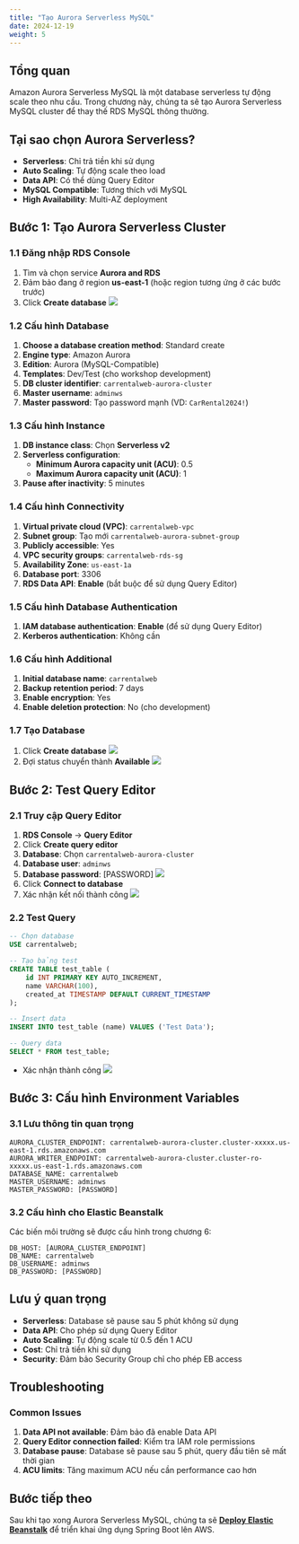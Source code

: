 ```yaml
---
title: "Tạo Aurora Serverless MySQL"
date: 2024-12-19
weight: 5
---
```


## Tổng quan

Amazon Aurora Serverless MySQL là một database serverless tự động scale theo nhu cầu. Trong chương này, chúng ta sẽ tạo Aurora Serverless MySQL cluster để thay thế RDS MySQL thông thường.

## Tại sao chọn Aurora Serverless?

- **Serverless**: Chỉ trả tiền khi sử dụng
- **Auto Scaling**: Tự động scale theo load
- **Data API**: Có thể dùng Query Editor
- **MySQL Compatible**: Tương thích với MySQL
- **High Availability**: Multi-AZ deployment

## Bước 1: Tạo Aurora Serverless Cluster

### 1.1 Đăng nhập RDS Console
1. Tìm và chọn service **Aurora and RDS**
2. Đảm bảo đang ở region **us-east-1** (hoặc region tương ứng ở các bước trước)
3. Click **Create database**
![](/images/005/01.png)

### 1.2 Cấu hình Database
1. **Choose a database creation method**: Standard create
2. **Engine type**: Amazon Aurora
3. **Edition**: Aurora (MySQL-Compatible)
4. **Templates**: Dev/Test (cho workshop development)
5. **DB cluster identifier**: `carrentalweb-aurora-cluster`
6. **Master username**: `adminws`
7. **Master password**: Tạo password mạnh (VD: `CarRental2024!`)

### 1.3 Cấu hình Instance
1. **DB instance class**: Chọn **Serverless v2**
2. **Serverless configuration**:
   - **Minimum Aurora capacity unit (ACU)**: 0.5
   - **Maximum Aurora capacity unit (ACU)**: 1
3. **Pause after inactivity**: 5 minutes

### 1.4 Cấu hình Connectivity
1. **Virtual private cloud (VPC)**: `carrentalweb-vpc`
2. **Subnet group**: Tạo mới `carrentalweb-aurora-subnet-group`
3. **Publicly accessible**: Yes
4. **VPC security groups**: `carrentalweb-rds-sg`
5. **Availability Zone**: `us-east-1a`
6. **Database port**: 3306
7. **RDS Data API**: **Enable** (bắt buộc để sử dụng Query Editor)

### 1.5 Cấu hình Database Authentication
1. **IAM database authentication**: **Enable** (để sử dụng Query Editor)
2. **Kerberos authentication**: Không cần

### 1.6 Cấu hình Additional
1. **Initial database name**: `carrentalweb`
2. **Backup retention period**: 7 days
3. **Enable encryption**: Yes
4. **Enable deletion protection**: No (cho development)

### 1.7 Tạo Database
1. Click **Create database**
![](/images/005/02.png)
2. Đợi status chuyển thành **Available**
![](/images/005/03.png)

## Bước 2: Test Query Editor

### 2.1 Truy cập Query Editor
1. **RDS Console** → **Query Editor**
2. Click **Create query editor**
3. **Database**: Chọn `carrentalweb-aurora-cluster`
4. **Database user**: `adminws`
5. **Database password**: [PASSWORD]
![](/images/005/04.png)
6. Click **Connect to database**
7. Xác nhận kết nối thành công
![](/images/005/05.png)

### 2.2 Test Query
```sql
-- Chọn database
USE carrentalweb;

-- Tạo bảng test
CREATE TABLE test_table (
    id INT PRIMARY KEY AUTO_INCREMENT,
    name VARCHAR(100),
    created_at TIMESTAMP DEFAULT CURRENT_TIMESTAMP
);

-- Insert data
INSERT INTO test_table (name) VALUES ('Test Data');

-- Query data
SELECT * FROM test_table;
```
- Xác nhận thành công
![](/images/005/06.png)

## Bước 3: Cấu hình Environment Variables

### 3.1 Lưu thông tin quan trọng
```
AURORA_CLUSTER_ENDPOINT: carrentalweb-aurora-cluster.cluster-xxxxx.us-east-1.rds.amazonaws.com
AURORA_WRITER_ENDPOINT: carrentalweb-aurora-cluster.cluster-ro-xxxxx.us-east-1.rds.amazonaws.com
DATABASE_NAME: carrentalweb
MASTER_USERNAME: adminws
MASTER_PASSWORD: [PASSWORD]
```

### 3.2 Cấu hình cho Elastic Beanstalk
Các biến môi trường sẽ được cấu hình trong chương 6:
```
DB_HOST: [AURORA_CLUSTER_ENDPOINT]
DB_NAME: carrentalweb
DB_USERNAME: adminws
DB_PASSWORD: [PASSWORD]
```

## Lưu ý quan trọng

- **Serverless**: Database sẽ pause sau 5 phút không sử dụng
- **Data API**: Cho phép sử dụng Query Editor
- **Auto Scaling**: Tự động scale từ 0.5 đến 1 ACU
- **Cost**: Chỉ trả tiền khi sử dụng
- **Security**: Đảm bảo Security Group chỉ cho phép EB access

## Troubleshooting

### Common Issues
1. **Data API not available**: Đảm bảo đã enable Data API
2. **Query Editor connection failed**: Kiểm tra IAM role permissions
3. **Database pause**: Database sẽ pause sau 5 phút, query đầu tiên sẽ mất thời gian
4. **ACU limits**: Tăng maximum ACU nếu cần performance cao hơn

## Bước tiếp theo

Sau khi tạo xong Aurora Serverless MySQL, chúng ta sẽ **[Deploy Elastic Beanstalk](../6-Deploy-Elastic-Beanstalk/)** để triển khai ứng dụng Spring Boot lên AWS. 
